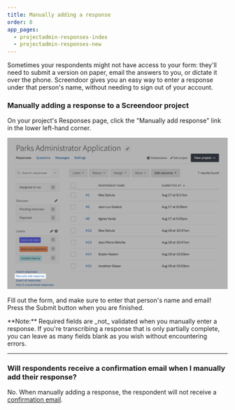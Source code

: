 ```yaml
---
title: Manually adding a response
order: 8
app_pages:
  - projectadmin-responses-index
  - projectadmin-responses-new
---
```


Sometimes your respondents might not have access to your form: they'll need to submit a version on paper, email the answers to you, or dictate it over the phone. Screendoor gives you an easy way to enter a response under that person's name, without needing to sign out of your account.

### Manually adding a response to a Screendoor project

On your project's Responses page, click the "Manually add response" link in the lower left-hand corner.

![Link to manually add a response.](../images/manual.png)

Fill out the form, and make sure to enter that person's name and email! Press the Submit button when you are finished.

<div class='alert'>
    **Note:** Required fields are _not_ validated when you manually enter a response. If you're transcribing a response that is only partially complete, you can leave as many fields blank as you wish without encountering errors.
</div>

---

### Will respondents receive a confirmation email when I manually add their response?

No. When manually adding a response, the respondent will not receive a [confirmation email](/articles/screendoor/your_form/confirmations.html#customizing-the-confirmation-email).
